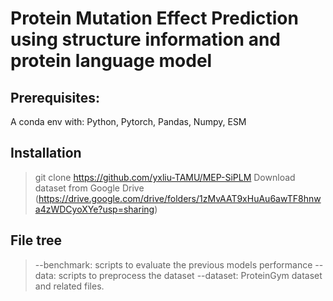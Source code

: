 # Protein Mutation Effect Prediction using structure information and protein language model

## Prerequisites:
A conda env with: Python, Pytorch, Pandas, Numpy, ESM

## Installation
> git clone https://github.com/yxliu-TAMU/MEP-SiPLM
> Download dataset from Google Drive (https://drive.google.com/drive/folders/1zMvAAT9xHuAu6awTF8hnwa4zWDCyoXYe?usp=sharing)


## File tree

> --benchmark: scripts to evaluate the previous models performance
> --data: scripts to preprocess the dataset
> --dataset: ProteinGym dataset and related files.